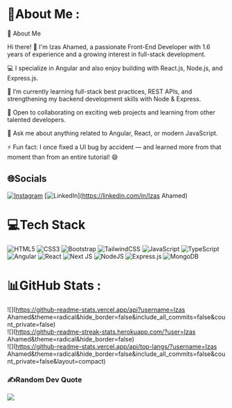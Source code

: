 # 💫About Me :
💫 About Me

Hi there! 👋 I'm Izas Ahamed, a passionate Front-End Developer with 1.6 years of experience and a growing interest in full-stack development.

💻 I specialize in Angular and also enjoy building with React.js, Node.js, and Express.js.

🌱 I’m currently learning full-stack best practices, REST APIs, and strengthening my backend development skills with Node & Express.

🤝 Open to collaborating on exciting web projects and learning from other talented developers.

💬 Ask me about anything related to Angular, React, or modern JavaScript.

⚡ Fun fact: I once fixed a UI bug by accident — and learned more from that moment than from an entire tutorial! 😄

## 🌐Socials
[![Instagram](https://img.shields.io/badge/Instagram-%23E4405F.svg?logo=Instagram&logoColor=white)](https://instagram.com/Iju_izas) [![LinkedIn](https://img.shields.io/badge/LinkedIn-%230077B5.svg?logo=linkedin&logoColor=white)](https://linkedin.com/in/Izas Ahamed) 

# 💻Tech Stack
![HTML5](https://img.shields.io/badge/html5-%23E34F26.svg?style=for-the-badge&logo=html5&logoColor=white) ![CSS3](https://img.shields.io/badge/css3-%231572B6.svg?style=for-the-badge&logo=css3&logoColor=white) ![Bootstrap](https://img.shields.io/badge/bootstrap-%23563D7C.svg?style=for-the-badge&logo=bootstrap&logoColor=white) ![TailwindCSS](https://img.shields.io/badge/tailwindcss-%2338B2AC.svg?style=for-the-badge&logo=tailwind-css&logoColor=white) ![JavaScript](https://img.shields.io/badge/javascript-%23323330.svg?style=for-the-badge&logo=javascript&logoColor=%23F7DF1E) ![TypeScript](https://img.shields.io/badge/typescript-%23007ACC.svg?style=for-the-badge&logo=typescript&logoColor=white) ![Angular](https://img.shields.io/badge/angular-%23DD0031.svg?style=for-the-badge&logo=angular&logoColor=white) ![React](https://img.shields.io/badge/react-%2320232a.svg?style=for-the-badge&logo=react&logoColor=%2361DAFB) ![Next JS](https://img.shields.io/badge/Next-black?style=for-the-badge&logo=next.js&logoColor=white) ![NodeJS](https://img.shields.io/badge/node.js-6DA55F?style=for-the-badge&logo=node.js&logoColor=white) ![Express.js](https://img.shields.io/badge/express.js-%23404d59.svg?style=for-the-badge&logo=express&logoColor=%2361DAFB) ![MongoDB](https://img.shields.io/badge/MongoDB-%234ea94b.svg?style=for-the-badge&logo=mongodb&logoColor=white)
# 📊GitHub Stats :
![](https://github-readme-stats.vercel.app/api?username=Izas Ahamed&theme=radical&hide_border=false&include_all_commits=false&count_private=false)<br/>
![](https://github-readme-streak-stats.herokuapp.com/?user=Izas Ahamed&theme=radical&hide_border=false)<br/>
![](https://github-readme-stats.vercel.app/api/top-langs/?username=Izas Ahamed&theme=radical&hide_border=false&include_all_commits=false&count_private=false&layout=compact)

### ✍️Random Dev Quote
![](https://quotes-github-readme.vercel.app/api?type=horizontal&theme=radical)
